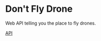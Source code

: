 # Don't Fly Drone

Web API telling you the place to fly drones.

[API](http://kenzan8000.github.io/dont-fly-drone/document/API/)
